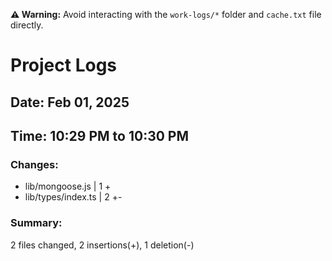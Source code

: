 **⚠️ Warning:** Avoid interacting with the `work-logs/*` folder and `cache.txt` file directly.

# Project Logs

## Date: Feb 01, 2025

## Time: 10:29 PM to 10:30 PM

### Changes:
- lib/mongoose.js    | 1 +
-  lib/types/index.ts | 2 +-

### Summary:
 2 files changed, 2 insertions(+), 1 deletion(-)